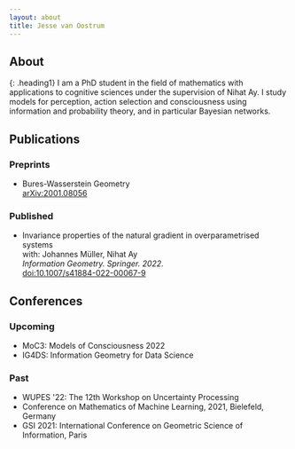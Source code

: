 ```yaml
---
layout: about
title: Jesse van Oostrum
---
```


## About
{: .heading1}
I am a PhD student in the field of mathematics with applications to cognitive sciences under the supervision of Nihat Ay. I study models for perception, action selection and consciousness using information and probability theory, and in particular Bayesian networks. 

## Publications

### Preprints
- Bures-Wasserstein Geometry  
[arXiv:2001.08056](https://arxiv.org/abs/2001.08056)


### Published
- Invariance properties of the natural gradient in overparametrised systems  
with: Johannes Müller, Nihat Ay   
_Information Geometry. Springer. 2022._  
[doi:10.1007/s41884-022-00067-9](https://doi.org/10.1007/s41884-022-00067-9)

## Conferences

### Upcoming
- MoC3: Models of Consciousness 2022
- IG4DS: Information Geometry for Data Science

### Past
- WUPES '22: The 12th Workshop on Uncertainty Processing
- Conference on Mathematics of Machine Learning, 2021, Bielefeld, Germany
- GSI 2021: International Conference on Geometric Science of Information, Paris
